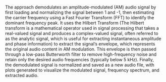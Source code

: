 The approach demodulates an amplitude-modulated (AM) audio signal by first loading and normalizing the signal between 1 and -1, then estimating the carrier frequency using a Fast Fourier Transform (FFT) to identify the dominant frequency peak. It uses the Hilbert Transform (The Hilbert transform is a mathematical operator used in signal processing that takes a real-valued signal and produces a complex-valued signal, often referred to as the analytic signal, which is useful for extracting instantaneous amplitude and phase information) to extract the signal’s envelope, which represents the original audio content in AM modulation. This envelope is then passed through a low-pass Butterworth filter to remove high-frequency noise and retain only the desired audio frequencies (typically below 5 kHz). Finally, the demodulated signal is normalized and saved as a new audio file, with plots generated to visualize the modulated signal, frequency spectrum, and extracted audio.